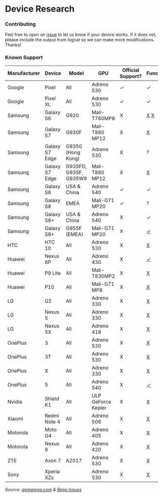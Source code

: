 # Device Research

### Contributing
Feel free to open an [issue](https://github.com/tomthecarrot/arcore-for-all/issues) to let us know if your device works. If it does not, please include the output from logcat so we can make more modifications. Thanks!

### Known Support
| Manufacturer | Device | Model | GPU | Official Support? | Functional? |
| ------------ | ------ | ----- | --- | ----------------- | ----------- |
| Google | Pixel | All | Adreno 530 | ✓ | ✓ |
| Google | Pixel XL | All | Adreno 530 | ✓ | ✓ |
| Samsung | Galaxy S6 | G920 | Mali-T760MP8 | X | [X](https://github.com/tomthecarrot/arcore-for-all/issues/8) [X](https://github.com/tomthecarrot/arcore-for-all/issues/23) |
| Samsung | Galaxy S7 | G930F | Mali-T880 MP12 | X | [X](https://github.com/tomthecarrot/arcore-for-all/issues/15) |
| Samsung | Galaxy S7 Edge | G9350 (Hong Kong) | Adreno 530 | X | ? |
| Samsung | Galaxy S7 Edge | G935FD, G935F, G935W8 | Mali-T880 MP12 | X | [X](https://github.com/tomthecarrot/arcore-for-all/issues/6) |
| Samsung | Galaxy S8 | USA & China | Adreno 540 | ✓ | ✓ |
| Samsung | Galaxy S8 | EMEA | Mali-G71 MP20 | ✓ | ? |
| Samsung | Galaxy S8+ | USA & China | Adreno 540 | X | ✓ |
| Samsung | Galaxy S8+ | G955F (EMEA) | Mali-G71 MP20 | X | [✓](https://github.com/tomthecarrot/arcore-for-all/pull/11) |
| HTC | HTC 10 | All | Adreno 530 | X | [X](https://github.com/tomthecarrot/arcore-for-all/issues/2) |
| Huawei | Nexus 6P | All | Adreno 430 | X | [✓](https://github.com/tomthecarrot/arcore-for-all/issues/14) |
| Huawei | P9 Lite | All | Mali-T830MP2 | X | [X](https://github.com/tomthecarrot/arcore-for-all/issues/25) |
| Huawei | P10 | All | Mali-G71 MP8 | X | [X](https://github.com/tomthecarrot/arcore-for-all/issues/19) |
| LG | G2 | All | Adreno 330 | X | [X](https://github.com/tomthecarrot/arcore-for-all/issues/13) |
| LG | Nexus 5 | All | Adreno 330 | X | [X](https://github.com/tomthecarrot/arcore-for-all/issues/21) |
| LG | Nexus 5X | All | Adreno 418 | X | [X](https://github.com/tomthecarrot/arcore-for-all/issues/16) |
| OnePlus | 3 | All | Adreno 530 | X | [X](https://github.com/tomthecarrot/arcore-for-all/issues/4) |
| OnePlus | 3T | All | Adreno 530 | X | [X](https://github.com/tomthecarrot/arcore-for-all/issues/28) |
| OnePlus | X | All | Adreno 330 | X | [X](https://github.com/tomthecarrot/arcore-for-all/issues/7) |
| OnePlus | 5 | All | Adreno 540 | X | [✓](https://github.com/tomthecarrot/arcore-for-all/issues/27) |
| Nvidia | Shield K1 | All | ULP GeForce Kepler | X | [X](https://github.com/tomthecarrot/arcore-for-all/issues/5) |
| Xiaomi | Redmi Note 4 | All | Adreno 506 | X | [X](https://github.com/tomthecarrot/arcore-for-all/issues/5) |
| Motorola | Moto G4 | All | Adreno 405 | X | [X](https://github.com/tomthecarrot/arcore-for-all/issues/2#issuecomment-326336840) |
| Motorola | Nexus 6 | All | Adreno 420 | X | [X](https://github.com/tomthecarrot/arcore-for-all/issues/20) |
| ZTE | Axon 7 | A2017 | Adreno 530 | X | [X](https://github.com/tomthecarrot/arcore-for-all/issues/18) |
| Sony | Xperia XZs |  | Adreno 530 | X | [X](https://github.com/tomthecarrot/arcore-for-all/issues/26) |

_Source: [gsmarena.com](http://gsmarena.com) & [Repo Issues](https://github.com/tomthecarrot/arcore-for-all/issues)_
